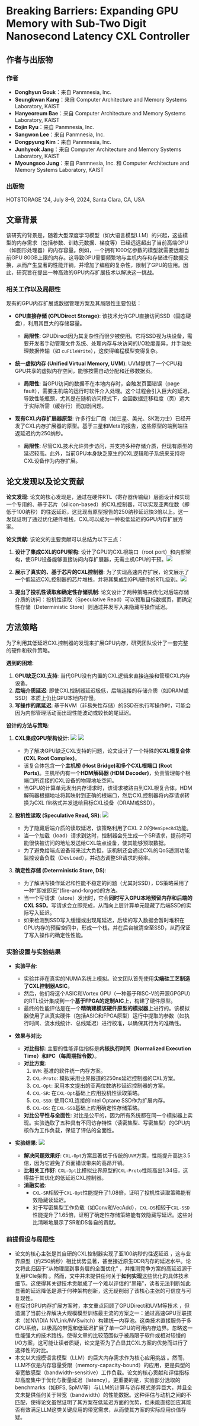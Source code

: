 # Breaking Barriers: Expanding GPU Memory with  Sub-Two Digit Nanosecond Latency CXL Controller

## 作者与出版物
### 作者
- **Donghyun Gouk**：来自 Panmnesia, Inc.
- **Seungkwan Kang**：来自 Computer Architecture and Memory Systems Laboratory, KAIST
- **Hanyeoreum Bae**：来自 Computer Architecture and Memory Systems Laboratory, KAIST
- **Eojin Ryu**：来自 Panmnesia, Inc.
- **Sangwon Lee**：来自 Panmnesia, Inc.
- **Dongpyung Kim**：来自 Panmnesia, Inc.
- **Junhyeok Jang**：来自 Computer Architecture and Memory Systems Laboratory, KAIST
- **Myoungsoo Jung**：来自 Panmnesia, Inc. 和 Computer Architecture and Memory Systems Laboratory, KAIST

### 出版物
HOTSTORAGE ’24, July 8–9, 2024, Santa Clara, CA, USA




## 文章背景

该研究的背景是，随着大型深度学习模型（如大语言模型LLM）的兴起，这些模型的内存需求（包括参数、训练元数据、梯度等）已经远远超出了当前高端GPU（如图形处理器）的内存容量。例如，一个拥有1000亿参数的模型就需要远超当前GPU 80GB上限的内存。这导致GPU需要频繁地与主机内存和存储进行数据交换，从而产生显著的性能开销，并增加了编程的复杂性，限制了GPU的应用。因此，研究旨在提出一种高效的GPU内存扩展技术以解决这一挑战。

### 相关工作以及局限性

现有的GPU内存扩展或数据管理方案及其局限性主要包括：

* **GPU直接存储 (GPUDirect Storage)**: 该技术允许GPU直接访问SSD（固态硬盘），利用其巨大的存储容量。
    * **局限性**: GPUDirect因为其复杂性而很少被使用。它将SSD视为块设备，需要开发者手动管理文件系统、处理内存与块访问的I/O粒度差异，并手动处理数据传输（如 `cuFileWrite`），这使得编程模型变得复杂。

* **统一虚拟内存 (Unified Virtual Memory, UVM)**: UVM提供了一个CPU和GPU共享的虚拟内存空间，能够按需自动分配和迁移数据页。
    * **局限性**: 当GPU访问的数据不在本地内存时，会触发页面错误（page fault），需要主机端的运行时软件介入处理。这个过程会引入巨大的延迟，导致性能瓶颈，尤其是在随机访问模式下，会因数据迁移粒度（页）远大于实际所需（缓存行）而加剧问题。

* **现有CXL内存扩展器原型**: 许多行业厂商（如三星、美光、SK海力士）已经开发了CXL内存扩展器的原型。基于三星和Meta的报告，这些原型的端到端往返延迟约为250纳秒。
    * **局限性**: 尽管CXL技术允许异步访问，并支持多种存储介质，但现有原型的延迟较高。此外，当前GPU本身缺乏原生的CXL逻辑和子系统来支持将CXL设备作为内存扩展。

## 论文发现以及论文贡献

**论文发现**:
论文的核心发现是，通过在硬件RTL（寄存器传输级）层面设计和实现一个专用的、基于芯片（silicon-based）的CXL控制器，可以实现亚两位数（即低于100纳秒）的往返延迟，这比现有原型报告的250纳秒延迟快3倍以上。这一发现证明了通过优化硬件堆栈，CXL可以成为一种极低延迟的GPU内存扩展方案。

**论文贡献**:
该论文的主要贡献可以总结为以下三点：

1. **设计了集成CXL的GPU架构**: 设计了GPU的CXL根端口（root port）和内部架构，使GPU设备能够直接访问内存扩展器，无需主机CPU的干预。![](https://pic1.imgdb.cn/item/685e56d558cb8da5c876b6c6.png)

2. **展示了真实的、基于芯片的CXL控制器**: 为了实现高速内存扩展，论文展示了一个低延迟CXL控制器的芯片堆栈，并将其集成到GPU硬件的RTL级别。![](https://pic1.imgdb.cn/item/685e56f858cb8da5c876b83a.png)
   
3. **提出了投机性读取和确定性存储机制**: 论文设计了两种策略来优化对后端存储介质的访问：投机性读取（Speculative Read）可以预取目标数据页，而确定性存储（Deterministic Store）则通过并发写入来隐藏写操作延迟。

## 方法策略

为了利用其低延迟CXL控制器的发现来扩展GPU内存，研究团队设计了一套完整的硬件和软件策略。

**遇到的困难**:
1. **GPU缺乏CXL支持**: 当代GPU没有内置的CXL逻辑来直接连接和管理CXL内存设备。
2. **后端介质延迟**: 即使CXL控制器延迟极低，后端连接的存储介质（如DRAM或SSD）本质上仍比GPU本地内存慢。
3. **写操作的尾延迟**: 基于NVM（非易失性存储）的SSD在执行写操作时，可能会因为内部管理活动而出现性能波动或较长的尾延迟。

**设计的方法与策略**:

1. **CXL集成GPU架构设计**:
    ![](https://pic1.imgdb.cn/item/685e573a58cb8da5c876bd53.png)
    ![](https://pic1.imgdb.cn/item/685e575b58cb8da5c876c01a.png)
    * 为了解决GPU缺乏CXL支持的问题，论文设计了一个特殊的**CXL根复合体 (CXL Root Complex)**。
    * 该复合体包含一个**主机桥 (Host Bridge)**和**多个CXL根端口 (Root Ports)**。主机桥内有一个**HDM解码器 (HDM Decoder)**，负责管理每个根端口所连接的CXL设备的物理地址空间。
    * 当GPU的计算单元发出内存请求时，该请求被路由到CXL根复合体，HDM解码器根据地址将其映射到正确的根端口，然后CXL控制器将内存请求转换为CXL flit格式并发送给目标CXL设备（DRAM或SSD）。

2. **投机性读取 (Speculative Read, SR)**:
   ![](https://pic1.imgdb.cn/item/685e577858cb8da5c876c24a.png)
    * 为了隐藏后端介质的读取延迟，该策略利用了CXL 2.0的`MemSpecRd`功能。
    * 当一个加载（load）请求到达时，控制器会先生成一个SR请求，提前将可能很快被访问的地址发送给CXL端点设备，使其能够预取数据。
    * 为了避免给端点设备带来过大负担，该机制还会通过CXL的QoS遥测功能监控设备负载（DevLoad），并动态调整SR请求的频率。

3. **确定性存储 (Deterministic Store, DS)**:
    * 为了解决写操作延迟和性能不稳定的问题（尤其对SSD），DS策略采用了一种“即发即忘”(fire-and-forget)的方法。
    * 当一个写请求（store）发出时，它会**同时写入GPU本地预留内存和后端的CXL SSD**。写请求会立即完成，从而向上层计算单元隐藏了后端SSD的实际写入延迟。
    * 如果检测到SSD写入缓慢或出现尾延迟，后续的写入数据会暂时堆积在GPU内存的预留空间中，形成一个栈，并在后台被清空至SSD，从而保证了写入操作的确定性性能。

### 实验设置与实验结果

* **实验平台**:
    * 实验并非在真实的NUMA系统上模拟。论文团队首先使用**尖端硅工艺制造了CXL控制器ASIC**。
    * 然后，他们将这个ASIC和Vortex GPU（一种基于RISC-V的开源GPGPU）的RTL设计集成到一个**基于FPGA的定制AIC**上，构建了硬件原型。
    * 最终的性能评估是在一个**精确建模该硬件原型的模拟器**上进行的。该模拟器使用了从真实硬件（包括ASIC和FPGA原型）运行中提取的参数（如执行时间、流水线统计、总线延迟）进行校准，以确保其行为的准确性。

* **效果与对比**:
    * **对比指标**: 主要的性能评估指标是**内核执行时间（Normalized Execution Time）**和**IPC（每周期指令数）**。
    * **对比方案**:
        1. `UVM`: 基准的软件统一内存方案。
        2. `CXL-Proto`: 模拟采用业界报道的250ns延迟控制器的CXL方案。
        3. `CXL-Opt`: 采用本文提出的亚两位数纳秒延迟控制器的方案。
        4. `CXL-SR`: 在`CXL-Opt`基础上应用投机性读取策略。
        5. `CXL-SSD`: 使用CXL连接的Intel Optane SSD作为扩展内存。
        6. `CXL-DS`: 在`CXL-SSD`基础上应用确定性存储策略。
    * **对比公平性与全面性**: 对比是公平的，因为所有系统都在同一个模拟器上实现。实验选取了五种具有不同访存特性（读密集型、写密集型）的GPU内核作为工作负载，保证了评估的全面性。

* **实验结果**:
    ![](https://pic1.imgdb.cn/item/685e57dc58cb8da5c876c9f8.png)
    * **解决问题效果好**: `CXL-Opt`方案显著优于传统的`UVM`方案，性能提升高达3.5倍，因为它避免了页面错误带来的高昂开销。
    * **比相关工作好**: `CXL-Opt`比模拟业界原型的`CXL-Proto`性能高出1.34倍，这得益于其优化的低延迟CXL控制器。
    * **消融实验**:
        * `CXL-SR`相较于`CXL-Opt`性能提升了1.08倍，证明了投机性读取策略能有效隐藏读延迟。
        * 对于写密集型工作负载（如Conv和VecAdd），`CXL-DS`相较于`CXL-SSD`性能提升了1.65倍，证明了确定性存储策略能有效隐藏写延迟。这些对比清晰地展示了SR和DS各自的贡献。

### 前提假设与局限性

- 论文的核心主张是其自研的CXL控制器实现了亚100纳秒的往返延迟 ，这与业界原型（约250纳秒）相比优势显著，甚至接近原生DDR内存的延迟水平。论文将此归因于“从物理层到事务层的全面优化” ，并推测竞争方案的高延迟源于复用PCIe架构 。然而，文中并未提供任何关于**如何实现**这些优化的具体技术细节。这使得其关键技术贡献成了一个难以评估的“黑箱”，读者无法判断如此显著的延迟降低是源于何种架构创新，这无疑削弱了该核心主张的可信度与可复现性。
- 在探讨GPU内存扩展方案时，本文重点回顾了GPUDirect和UVM等技术 ，但遗漏了当前业界解决大规模模型训练最主流的方案之一：通过高速GPU互联技术（如NVIDIA NVLink/NVSwitch）构建统一内存池。这类技术直接服务于多GPU系统，以极高的带宽和低延迟扩展了单一GPU的可用内存边界。忽略这一性能强大的技术路线，使得文章的比较范围似乎被局限于软件或相对较慢的I/O方案，这可能让读者质疑，论文是否为了凸显其CXL方案的优势而进行了选择性的对比。
- 本文以大规模语言模型（LLM）的巨大内存需求作为核心应用挑战 。然而，LLM不仅是内存容量受限（memory-capacity-bound）的应用，更是典型的带宽敏感型（bandwidth-sensitive）工作负载。论文的核心贡献和评估指标却高度集中于优化与衡量延迟（latency）。更重要的是，实验部分选取的 benchmarks（如BFS, SpMV等）与LLM的计算与访存模式差异巨大，并且全文未提供任何关于带宽（bandwidth）的性能数据。这种评估与动机之间的不匹配，使得论文虽然证明了其方案在低延迟方面的优势，但未能直接回应其能否有效满足LLM这类关键应用的带宽需求，从而使其方案的实际应用价值存疑。